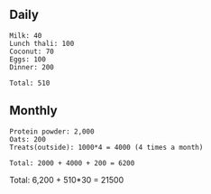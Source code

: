 ## Daily
```
Milk: 40
Lunch thali: 100
Coconut: 70
Eggs: 100
Dinner: 200

Total: 510
```

## Monthly
```
Protein powder: 2,000
Oats: 200
Treats(outside): 1000*4 = 4000 (4 times a month)

Total: 2000 + 4000 + 200 = 6200
```


Total: 6,200 + 510*30 = 21500